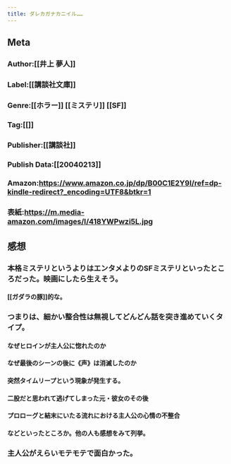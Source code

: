 ```yaml
---
title: ダレカガナカニイル……
---
```


## Meta
### Author:[[井上 夢人]]

### Label:[[講談社文庫]]

### Genre:[[ホラー]] [[ミステリ]] [[SF]]

### Tag:[[]]

### Publisher:[[講談社]]

### Publish Data:[[20040213]]

### Amazon:https://www.amazon.co.jp/dp/B00C1E2Y9I/ref=dp-kindle-redirect?_encoding=UTF8&btkr=1

### 表紙:https://m.media-amazon.com/images/I/418YWPwzi5L.jpg

## 感想
### 本格ミステリというよりはエンタメよりのSFミステリといったところだった。映画にしたら生えそう。
#### [[ガダラの豚]]的な。

### つまりは、細かい整合性は無視してどんどん話を突き進めていくタイプ。
#### なぜヒロインが主人公に惚れたのか

#### なぜ最後のシーンの後に《声》は消滅したのか

#### 突然タイムリープという現象が発生する。

#### 二股だと思われて逃げてしまった元・彼女のその後

#### プロローグと結末にいたる流れにおける主人公の心情の不整合

#### などといったところか。他の人も感想をみて列挙。

### 主人公がえらいモテモテで面白かった。
